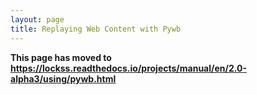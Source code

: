 ```yaml
---
layout: page
title: Replaying Web Content with Pywb
---
```


**This page has moved to <https://lockss.readthedocs.io/projects/manual/en/2.0-alpha3/using/pywb.html>**
